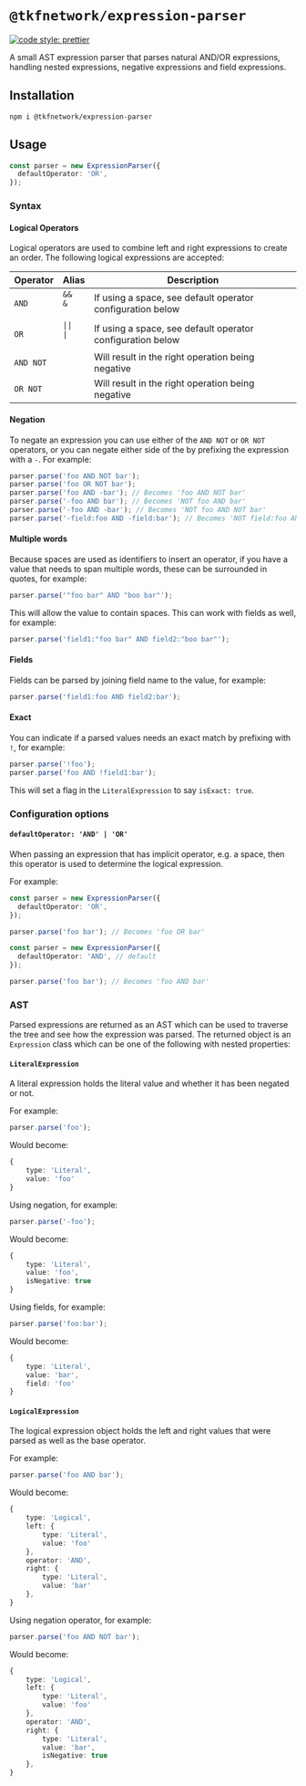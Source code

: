 # `@tkfnetwork/expression-parser`

[![code style: prettier](https://img.shields.io/badge/code_style-prettier-ff69b4.svg?style=flat-square)](https://github.com/prettier/prettier)

A small AST expression parser that parses natural AND/OR expressions, handling nested expressions, negative expressions and field expressions.

## Installation

```
npm i @tkfnetwork/expression-parser
```

## Usage

```ts
const parser = new ExpressionParser({
  defaultOperator: 'OR',
});
```

### Syntax

#### Logical Operators

Logical operators are used to combine left and right expressions to create an order. The following logical expressions are accepted:

| Operator  | Alias                      | Description                                                |
| --------- | -------------------------- | ---------------------------------------------------------- |
| `AND`     | `&&`<br />`&`<br /> ` `    | If using a space, see default operator configuration below |
| `OR`      | `\|\|`<br />`\|`<br /> ` ` | If using a space, see default operator configuration below |
| `AND NOT` |                            | Will result in the right operation being negative          |
| `OR NOT`  |                            | Will result in the right operation being negative          |

#### Negation

To negate an expression you can use either of the `AND NOT` or `OR NOT` operators, or you can negate either side of the by prefixing the expression with a `-`. For example:

```ts
parser.parse('foo AND NOT bar');
parser.parse('foo OR NOT bar');
parser.parse('foo AND -bar'); // Becomes 'foo AND NOT bar'
parser.parse('-foo AND bar'); // Becomes 'NOT foo AND bar'
parser.parse('-foo AND -bar'); // Becomes 'NOT foo AND NOT bar'
parser.parse('-field:foo AND -field:bar'); // Becomes 'NOT field:foo AND NOT field:bar'
```

#### Multiple words

Because spaces are used as identifiers to insert an operator, if you have a value that needs to span multiple words, these can be surrounded in quotes, for example:

```ts
parser.parse('"foo bar" AND "boo bar"');
```

This will allow the value to contain spaces. This can work with fields as well, for example:

```ts
parser.parse('field1:"foo bar" AND field2:"boo bar"');
```

#### Fields

Fields can be parsed by joining field name to the value, for example:

```ts
parser.parse('field1:foo AND field2:bar');
```

#### Exact

You can indicate if a parsed values needs an exact match by prefixing with `!`, for example:

```ts
parser.parse('!foo');
parser.parse('foo AND !field1:bar');
```

This will set a flag in the `LiteralExpression` to say `isExact: true`.

### Configuration options

#### `defaultOperator: 'AND' | 'OR'`

When passing an expression that has implicit operator, e.g. a space, then this operator is used to determine the logical expression.

For example:

```ts
const parser = new ExpressionParser({
  defaultOperator: 'OR',
});

parser.parse('foo bar'); // Becomes 'foo OR bar'
```

```ts
const parser = new ExpressionParser({
  defaultOperator: 'AND', // default
});

parser.parse('foo bar'); // Becomes 'foo AND bar'
```

### AST

Parsed expressions are returned as an AST which can be used to traverse the tree and see how the expression was parsed. The returned object is an `Expression` class which can be one of the following with nested properties:

#### `LiteralExpression`

A literal expression holds the literal value and whether it has been negated or not.

For example:

```ts
parser.parse('foo');
```

Would become:

```ts
{
    type: 'Literal',
    value: 'foo'
}
```

Using negation, for example:

```ts
parser.parse('-foo');
```

Would become:

```ts
{
    type: 'Literal',
    value: 'foo',
    isNegative: true
}
```

Using fields, for example:

```ts
parser.parse('foo:bar');
```

Would become:

```ts
{
    type: 'Literal',
    value: 'bar',
    field: 'foo'
}
```

#### `LogicalExpression`

The logical expression object holds the left and right values that were parsed as well as the base operator.

For example:

```ts
parser.parse('foo AND bar');
```

Would become:

```ts
{
    type: 'Logical',
    left: {
        type: 'Literal',
        value: 'foo'
    },
    operator: 'AND',
    right: {
        type: 'Literal',
        value: 'bar'
    },
}
```

Using negation operator, for example:

```ts
parser.parse('foo AND NOT bar');
```

Would become:

```ts
{
    type: 'Logical',
    left: {
        type: 'Literal',
        value: 'foo'
    },
    operator: 'AND',
    right: {
        type: 'Literal',
        value: 'bar',
        isNegative: true
    },
}
```

